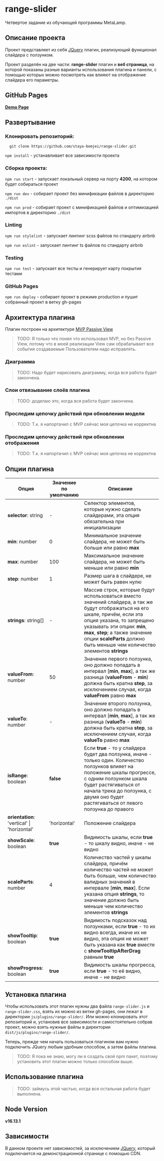 # range-slider
Четвертое задание из обучающей программы MetaLamp.

## Описание проекта
Проект представляет из себя [JQuery](https://jquery.com/) плагин, реализующий функционал слайдера с ползунком.

Проект разделён на две части: **range-slider** плагин и **веб страница**, на которой показаны разные варианты использования плагина и панели, с помощью которых можно посмотреть как влияют на отображение слайдера его параметры.

## GitHub Pages
[**Demo Page**](https://staya-bomjei.github.io/range-slider)

## Развертывание

### Клонировать репозиторий:

```
  git clone https://github.com/staya-bomjei/range-slider.git
```

`npm install` - устанавливает все зависимости проекта

### Сборка проекта:

`npm run start` - запускает локальный сервер на порту **4200**, на котором будет собираться проект

`npm run dev` - собирает проект без минификации файлов в директорию `./dist`

`npm run prod` - собирает проект c минификацией файлов и оптимизацией импортов в директорию `./dist`

### Linting
`npm run stylelint` - запускает линтинг scss файлов по стандарту airbnb

`npm run eslint` - запускает линтинг ts файлов по стандарту airbnb

### Testing
`npm run test` - запускает все тесты и генерирует карту покрытия тестами

### GitHub Pages
`npm run deploy` - собирает проект в режиме production и пушит собранный проект в ветку gh-pages

## Архитектура плагина
Плагин построен на архитектуре [MVP Passive View](https://ru.wikipedia.org/wiki/Model-View-Presenter)
> TODO: Я только что понял что использовал MVP, но без Passive View, потому что в моей реализации View сам обрабатывает все события создаваемые Пользователем надо исправлять.

### Диаграмма
> TODO: Надо будет нарисовать диаграмму, когда вся работа будет закончена.

### Слои отвязывание слоёв плагина
> TODO: доделаю это, когда вся работа будет закончена.

### Проследим цепочку действий при обновлении модели
> TODO: Т.к. я напортачил с MVP сейчас моя цепочка не корректна

### Проследим цепочку действий при обновлении отображения
> TODO: Т.к. я напортачил с MVP сейчас моя цепочка не корректна

## Опции плагина
| Опция | Значение по умолчанию | Описание |
|-------|-----------------------|----------|
| **selector**: string | - | Селектор элементов, которые нужно сделать слайдерами, эта опция обязательна при инициализации |
| **min**: number | 0 | Минимальное значение слайдера, не может быть больше или равно **max** |
| **max**: number | 100 | Максимальное значение слайдера, не может быть меньше или равно **min** |
| **step**: number | 1 | Размер шага в слайдере, не может быть равен нулю |
| **strings**: string[] | - | Массив строк, которые будут использоваться вместо значений слайдера, а так же будут отображаться на его шкале, причём, если эта опция указана, то запрещено указывать эти опции: **min**, **max**, **step**; а также значение опции **scaleParts** должно быть меньше чем количество элементов **strings** |
| **valueFrom**: number | 50 | Значение первого ползунка, оно должно попадать в интервал [**min**, **max**], а так же разница (**valueFrom** - **min**) должна быть кратна **step**, за исключением случая, когда **valueFrom** равно **max** |
| **valueTo**: number | - | Значение второго ползунка, оно должно попадать в интервал [**min**, **max**], а так же разница (**valueTo** - **min**) должна быть кратна **step**, за исключением случая, когда **valueTo** равно **max** |
| **isRange**: boolean | **false** | Если **true** - то у слайдера будет два ползунка, иначе - только один. Количество ползунков влияет на положение шкалы прогрессе, с одним ползунком шкала будет растягиваться от начала трека до ползунка, с двумя оно будет растягиваться от левого ползунка до правого |
| **orientation**: 'vertical' \| 'horizontal' | 'horizontal' | Положение слайдера |
| **showScale**: boolean | **true** | Видимость шкалы, если **true** - то шкалу видно, иначе - не видно |
| **scaleParts**: number | 4 | Количество частей у шкалы слайдера, причём количество частей не может быть больше, чем количество валидных значений в интервале [**min**, **max**]. Если указана опция **strings**, то значение должно быть меньше чем количество элементов **strings** |
| **showTooltip**: boolean | **true** | Видимость подсказок над ползунками, если **true** - то их видно всегда, иначе их не видно, эта опция не может быть указана как **true** вместе с **showTooltipAfterDrag** равным **true** |
| **showProgress**: boolean | **true** | Видимость шкалы прогресса, если **true** - то её видно, иначе - не видно |

## Установка плагина
Чтобы использовать этот плагин нужны два файла `range-slider.js` и `range-slider.css`, взять их можно из ветки gh-pages, они лежат в директории `js/plugins/range-slider/`. Или можно клонировать этот репозиторий и, установив все зависимости и самостоятельно собрав проект, можно взять нужные файлы в директории `dist/js/plugins/range-slider/`.

Теперь, прежде чем начать пользоваться плагином вам нужно подключить JQuery любым удобным способом, а затем файлы плагина.
> TODO: Я пока не знаю, могу ли я создать свой npm пакет, поэтому установить этот плагин можно только способом выше.

## Использование плагина
> TODO: займусь этой частью, когда вся остальная работа будет выполнена.

## Node Version
**v16.13.1**

## Зависимости
В данном проекте нет зависимостей, за исключением [JQuery](https://jquery.com/), который подключается на демонстрационной странице с помощью CDN.
